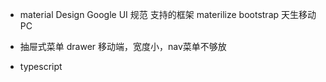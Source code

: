 - material Design
  Google UI 规范
  支持的框架 materilize
  bootstrap   天生移动PC

- 抽屉式菜单 
  drawer
  移动端，宽度小，nav菜单不够放 

- typescript